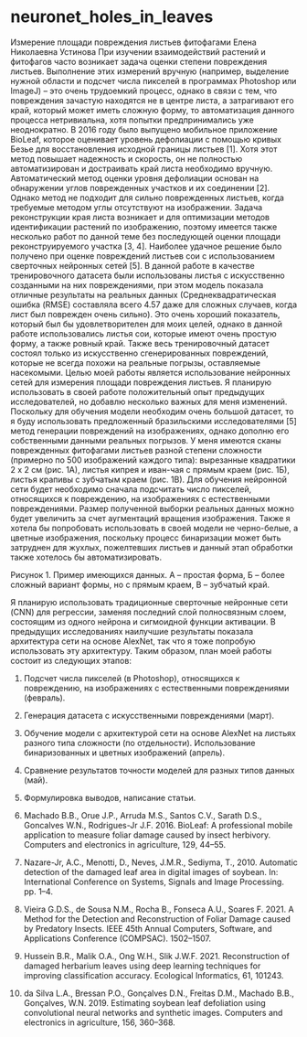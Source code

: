 # neuronet_holes_in_leaves
Измерение площади повреждения листьев фитофагами
Елена Николаевна Устинова
При изучении взаимодействий растений и фитофагов часто возникает задача оценки степени повреждения листьев. Выполнение этих измерений вручную (например, выделение нужной области и подсчет числа пикселей в программах Photoshop или ImageJ) – это очень трудоемкий процесс, однако в связи с тем, что повреждения зачастую находятся не в центре листа, а затрагивают его край, который может иметь сложную форму, то автоматизация данного процесса нетривиальна, хотя попытки предпринимались уже неоднократно. 
В 2016 году было выпущено мобильное приложение BioLeaf, которое оценивает уровень дефолиации с помощью кривых Безье для восстановления исходной границы листьев [1]. Хотя этот метод повышает надежность и скорость, он не полностью автоматизирован и достраивать край листа необходимо вручную. Автоматический метод оценки уровня дефолиации основан на обнаружении углов поврежденных участков и их соединении [2]. Однако метод не подходит для сильно поврежденных листьев, когда требуемые методом углы отсутствуют на изображении. Задача реконструкции края листа возникает и для оптимизации методов идентификации растений по изображению, поэтому имеется также несколько работ по данной теме без последующей оценки площади реконструируемого участка [3, 4]. 
Наиболее удачное решение было получено при оценке повреждений листьев сои с использованием сверточных нейронных сетей [5]. В данной работе в качестве тренировочного датасета были использованы листья с искусственно созданными на них повреждениями, при этом модель показала отличные результаты на реальных данных (Среднеквадратическая ошибка (RMSE) составляла всего 4.57 даже для сложных случаев, когда лист был поврежден очень сильно). Это очень хороший показатель, который был бы удовлетворителен для моих целей, однако в данной работе использовались листья сои, которые имеют очень простую форму, а также ровный край. Также весь тренировочный датасет состоял только из искусственно сгенерированных повреждений, которые не всегда похожи на реальные погрызы, оставляемые насекомыми.
Целью моей работы является использование нейронных сетей для измерения площади повреждения листьев. Я планирую использовать в своей работе положительный опыт предыдущих исследователей, но добавлю несколько важных для меня изменений. Поскольку для обучения модели необходим очень большой датасет, то я буду использовать предложенный бразильскими исследователями [5] метод генерации повреждений на изображениях, однако дополню его собственными данными реальных погрызов. У меня имеются сканы поврежденных фитофагами листьев разной степени сложности (примерно по 500 изображений каждого типа): вырезанные квадратики 2 х 2 см (рис. 1А), листья кипрея и иван-чая с прямым краем (рис. 1Б), листья крапивы с зубчатым краем (рис. 1В). Для обучения нейронной сети будет необходимо сначала подсчитать число пикселей, относящихся к повреждению, на изображениях с естественными повреждениями. Размер полученной выборки реальных данных можно будет увеличить за счет аугментаций вращения изображения. Также я хотела бы попробовать использовать в своей модели не черно-белые, а цветные изображения, поскольку процесс бинаризации может быть затруднен для жухлых, пожелтевших листьев и данный этап обработки также хотелось бы автоматизировать.
 
Рисунок 1. Пример имеющихся данных. А – простая форма, Б – более сложный вариант формы, но с прямым краем, В – зубчатый край.

Я планирую использовать традиционные сверточные нейронные сети (CNN) для регрессии, заменяя последний слой полносвязным слоем, состоящим из одного нейрона и сигмоидной функции активации. В предыдущих исследованиях наилучшие результаты показала архитектура сети на основе AlexNet, так что я тоже попробую использовать эту архитектуру.
Таким образом, план моей работы состоит из следующих этапов:
1.	Подсчет числа пикселей (в Photoshop), относящихся к повреждению, на изображениях с естественными повреждениями (февраль).
2.	Генерация датасета с искусственными повреждениями (март).
3.	Обучение модели с архитектурой сети на основе AlexNet на листьях разного типа сложности (по отдельности). Использование бинаризованных и цветных изображений (апрель).
4.	Сравнение результатов точности моделей для разных типов данных (май).
5.	Формулировка выводов, написание статьи.

1.	Machado B.B., Orue J.P., Arruda M.S., Santos C.V., Sarath D.S., Goncalves W.N., Rodrigues-Jr J.F. 2016. BioLeaf: A professional mobile application to measure foliar damage caused by insect herbivory. Computers and electronics in agriculture, 129, 44–55.
2.	Nazare-Jr, A.C., Menotti, D., Neves, J.M.R., Sediyma, T., 2010. Automatic detection of the damaged leaf area in digital images of soybean. In: International Conference on Systems, Signals and Image Processing. pp. 1–4. 
3.	Vieira G.D.S., de Sousa N.M., Rocha B., Fonseca A.U., Soares F. 2021. A Method for the Detection and Reconstruction of Foliar Damage caused by Predatory Insects. IEEE 45th Annual Computers, Software, and Applications Conference (COMPSAC). 1502–1507.
4.	Hussein B.R., Malik O.A., Ong W.H., Slik J.W.F. 2021. Reconstruction of damaged herbarium leaves using deep learning techniques for improving classification accuracy. Ecological Informatics, 61, 101243.
5.	da Silva L.A., Bressan P.O., Gonçalves D.N., Freitas D.M., Machado B.B., Gonçalves, W.N. 2019. Estimating soybean leaf defoliation using convolutional neural networks and synthetic images. Computers and electronics in agriculture, 156, 360–368.
